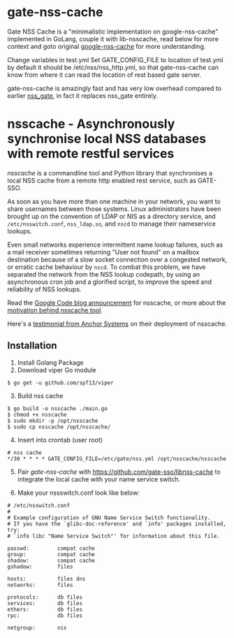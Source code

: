 # gate-nss-cache
Gate NSS Cache is a "minimalistic implementation on google-nss-cache" implemented in GoLang, couple it with lib-nsscache, read below for more context and goto original [google-nss-cache](https://github.com/google/nsscache) for more understanding.

Change variables in test.yml
Set GATE_CONFIG_FILE to location of test.yml by default it should be /etc/nss/nss_http.yml, so that gate-nss-cache can know from where it can read the location of rest based gate server.

gate-nss-cache is amazingly fast and has very low overhead compared to earlier [nss_gate](https://github.com/gate-sso/nss_gate), in fact it replaces nss_gate entirely.


nsscache - Asynchronously synchronise local NSS databases with remote restful services
========================================================================================


*nsscache* is a commandline tool and Python library that synchronises a local NSS cache from a remote http enabled rest service, such as GATE-SSO.

As soon as you have more than one machine in your network, you want to share usernames between those systems. Linux administrators have been brought up on the convention of LDAP or NIS as a directory service, and `/etc/nsswitch.conf`, `nss_ldap.so`, and `nscd` to manage their nameservice lookups.

Even small networks experience intermittent name lookup failures, such as a mail receiver sometimes returning "User not found" on a mailbox destination because of a slow socket connection over a congested network, or erratic cache behaviour by `nscd`. To combat this problem, we have separated the network from the NSS lookup codepath, by using an asynchronous cron job and a glorified script, to improve the speed and reliability of NSS lookups.



Read the [Google Code blog announcement](http://www.anchor.com.au/blog/2009/02/nsscache-and-ldap-reliability/) for nsscache, or more about the [motivation behind nsscache tool](https://github.com/google/nsscache/wiki/MotivationBehindNssCache).

Here's a [testimonial from Anchor Systems](http://www.anchor.com.au/blog/2009/02/nsscache-and-ldap-reliability/) on their deployment of nsscache.


Installation
-------------

1. Install Golang Package
2. Download viper Go module
```
$ go get -u github.com/spf13/viper
```
3. Build nss cache
```
$ go build -o nsscache ./main.go
$ chmod +x nsscache
$ sudo mkdir -p /opt/nsscache
$ sudo cp nsscache /opt/nsscache/

```
4. Insert into crontab (user root)
```
# nss cache
*/30 * * * * GATE_CONFIG_FILE=/etc/gate/nss.yml /opt/nsscache/nsscache
```

5. Pair *gate-nss-cache* with https://github.com/gate-sso/libnss-cache to integrate the local cache with your name service switch.

6. Make your nssswitch.conf look like below:

```
# /etc/nsswitch.conf
#
# Example configuration of GNU Name Service Switch functionality.
# If you have the `glibc-doc-reference' and `info' packages installed, try:
# `info libc "Name Service Switch"' for information about this file.

passwd:         compat cache
group:          compat cache
shadow:         compat cache
gshadow:        files

hosts:          files dns
networks:       files

protocols:      db files
services:       db files
ethers:         db files
rpc:            db files

netgroup:       nis
```

